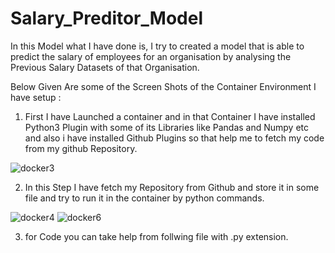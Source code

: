 # Salary_Preditor_Model



In this Model what I have done is, I try to created a model that is able to predict the salary of employees for an organisation by analysing the Previous Salary Datasets of that Organisation.


Below Given Are some of the Screen Shots of the Container Environment I have setup : 

1) First I have Launched a container and in that Container I have installed Python3 Plugin with some of its Libraries like Pandas and Numpy etc and also i have installed Github Plugins so that help me to fetch my code from my github Repository.

![docker3](https://user-images.githubusercontent.com/64476100/128641946-aebeaeda-9da2-4b96-a51f-84571bee81dc.jpg)

2) In this Step I have fetch my Repository from Github and store it in some file and try to run it in the container by python commands.

![docker4](https://user-images.githubusercontent.com/64476100/128641957-b6ee36c6-ba7f-4751-9f2d-3d6b7fd1b6a3.jpg)
![docker6](https://user-images.githubusercontent.com/64476100/128641960-b4d6d1b3-620f-432c-94b4-1992c69c0d53.jpg)

3) for Code you can take help from follwing file with .py extension.
